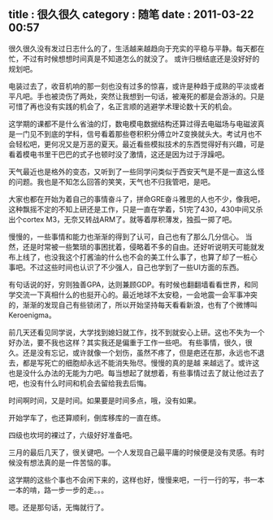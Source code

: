 title    : 很久很久
category : 随笔
date     : 2011-03-22 00:57
---


很久很久没有发过日志什么的了，生活越来越趋向于充实的平稳与平静。每天都在忙，不过有时候想想时间真是不知道怎么的就没了。 或许归根结底还是没好好的规划吧。
<!--more-->
电装过去了，收音机响的那一刻也没有过多的惊喜，或许是种趋于成熟的平淡或者平凡吧。手也被烫伤了两处，突然让我想到一句话，被淹死的都是会游泳的。只是可惜了再也没有实践的机会了，名正言顺的逃避学术理论数十天的机会。

这学期的课都不是什么省油的灯，数电模电数据结构还算过得去电磁场与电磁波真是一门见不到底的学科，信号看着那些卷积积分傅立叶Z变换就头大。考试月也不 会轻松吧，更何况又是万恶的夏天。最近看些模拟技术的东西觉得好有兴趣，可是看着模电书里干巴巴的式子也顿时没了激情，这还是因为过于浮躁吧。

天气最近也是格外的变态，又听到了一些同学问类似于西安天气是不是一直这么怪的问题。我也是不知怎么回答的笑笑，天气也不归我管吧，是吧。

 大家也都在开始为着自己的事情奋斗了，拼命GRE奋斗雅思的人也不少，像我吧，这种飘摇不定的不知上研还是工作，只是一直在学着，51完了430，430中间又杀出个cortex M3，无奈又转战ARM了。就等着厚积薄发，独孤一掷了吧。

慢慢的，一些事情和能力也渐渐的得到了认可，自己也有了那么几分信心。 当然，还是时常被一些繁琐的事困扰着，侵略着不多的自由。还好听说明天可能就发布上线了，也没我这个打酱油的什么也不会的美工什么事了，也算了却了一桩心 事吧。不过这些时间也认识了不少强人，自己也学到了一些UI方面的东西。

有句话说的好，穷则独善GPA，达则兼顾GDP。有时候也翻翻墙看看世界，和同学交流一下真相什么的也挺开心的。最近地球不太安稳，一会地震一会军事冲突的，渐渐的发现自己有些锁闭了，所以开始坚持每天看看新浪，也有了个微博叫Keroenigma。

前几天还看见同学说，大学找到媳妇就工作，找不到就安心上研。这也不失为一个好办法，要不我也这样？其实我还是偏重于工作一些吧。 有些事情，很久，很久。还是没有忘记，或许就像一个划伤，虽然不疼了，但是疤还在那，永远也不退去，都是写死亡的细胞却永远不能消失殆尽。慢慢的真的是越 来越远了。或许这也是没什么办法的无能为力吧。每当想起了就想着，有些事情过去了就让他过去了吧，也没有什么时间和机会去留给我去后悔。

时间啊时间，又是时间。如果要是时间多点，哦，没有如果。

开始学车了，也还算顺利，倒库移库的一直在练。

四级也坎坷的裸过了，六级好好准备吧。

三月的最后几天了，很关键吧。一个人发现自己最平庸的时候便是没有灵感。有时候没有想法真的是一件苦恼的事。

这学期的这些个事也不会闲下来的，这样也好，慢慢来吧，一行一行的写，书一本一本的啃，路一步一步的走。。。

嗯。还是那句话，无悔就行了。